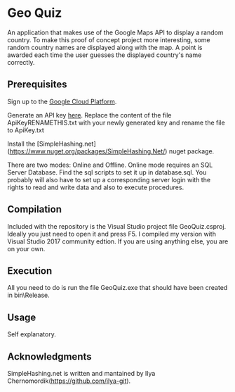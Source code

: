 # Geo Quiz

An application that makes use of the Google Maps API to display a random country. To make this proof of concept project more interesting, some random country names are displayed along with the map. A point is awarded each time the user guesses the displayed country's name correctly.

## Prerequisites

Sign up to the [Google Cloud Platform](https://cloud.google.com).

Generate an API key [here](https://developers.google.com/maps/documentation/static-maps/). Replace the content of the file ApiKeyRENAMETHIS.txt with your newly generated key and rename the file to ApiKey.txt

Install the [SimpleHashing.net] (https://www.nuget.org/packages/SimpleHashing.Net/) nuget package.

There are two modes: Online and Offline. Online mode requires an SQL Server Database. Find the sql scripts to set it up in database.sql. You probably will also have to set up a corresponding server login with the rights to read and write data and also to execute procedures.

## Compilation

Included with the repository is the Visual Studio project file GeoQuiz.csproj. Ideally you just need to open it and press F5. I compiled my version with Visual Studio 2017 community edtion. If you are using anything else, you are on your own.

## Execution

All you need to do is run the file GeoQuiz.exe that should have been created in bin\Release.

## Usage

Self explanatory.

## Acknowledgments

SimpleHashing.net is written and mantained by Ilya Chernomordik(https://github.com/ilya-git).